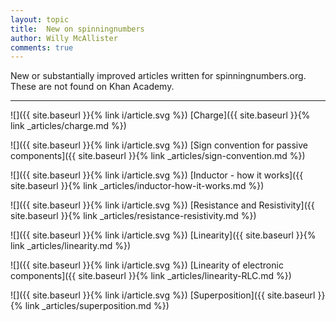 ```yaml
---
layout: topic
title:  New on spinningnumbers
author: Willy McAllister
comments: true
---
```


New or substantially improved articles written for spinningnumbers.org. These are not found on Khan Academy.

----

![]({{ site.baseurl }}{% link i/article.svg %}) [Charge]({{ site.baseurl }}{% link _articles/charge.md %})

![]({{ site.baseurl }}{% link i/article.svg %}) [Sign convention for passive components]({{ site.baseurl }}{% link _articles/sign-convention.md %})

![]({{ site.baseurl }}{% link i/article.svg %}) [Inductor - how it works]({{ site.baseurl }}{% link _articles/inductor-how-it-works.md %})

![]({{ site.baseurl }}{% link i/article.svg %}) [Resistance and Resistivity]({{ site.baseurl }}{% link _articles/resistance-resistivity.md %})

![]({{ site.baseurl }}{% link i/article.svg %}) [Linearity]({{ site.baseurl }}{% link _articles/linearity.md %})

![]({{ site.baseurl }}{% link i/article.svg %}) [Linearity of electronic components]({{ site.baseurl }}{% link _articles/linearity-RLC.md %})

![]({{ site.baseurl }}{% link i/article.svg %}) [Superposition]({{ site.baseurl }}{% link _articles/superposition.md %})